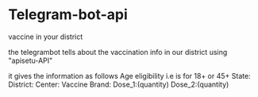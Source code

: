 # Telegram-bot-api
vaccine in your district 

the telegrambot tells about the vaccination info in our district using "apisetu-API"

it gives the information as follows
Age eligibility i.e is for 18+ or 45+
State:
District:
Center:
Vaccine Brand:
Dose_1:(quantity)
Dose_2:(quantity)
